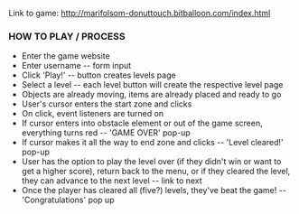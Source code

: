 Link to game: http://marifolsom-donuttouch.bitballoon.com/index.html

### HOW TO PLAY / PROCESS
- Enter the game website
- Enter username -- form input
- Click 'Play!' -- button creates levels page
- Select a level -- each level button will create the respective level page
- Objects are already moving, items are already placed and ready to go
- User's cursor enters the start zone and clicks
- On click, event listeners are turned on
- If cursor enters into obstacle element or out of the game screen, everything turns red -- 'GAME OVER' pop-up
- If cursor makes it all the way to end zone and clicks -- 'Level cleared!' pop-up
- User has the option to play the level over (if they didn't win or want to get a higher score), return back to the menu, or if they cleared the level, they can advance to the next level -- link to next
- Once the player has cleared all (five?) levels, they've beat the game! -- 'Congratulations' pop up
